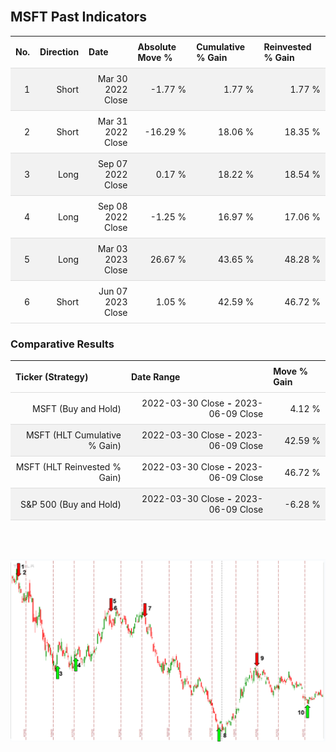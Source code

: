 
<style>
.hits {
            border-collapse: collapse;
            width: 100%;
        }
        .hits th, td {
            padding: 8px;
            border-bottom: 1px solid #ddd;
        }
        
        .hits td {text-align: right;}
        .hits th {text-align: left;}
        
        .hits tr:nth-child(even) {
            background-color: #f2f2f2;
        }
        
        .chartCol {
            width: 50%;
            float: left;
            padding: 20px;
        }  
</style>
    
<br>

## MSFT Past Indicators

<table class="hits">
    <tr>
        <th>No.</th>
        <th>Direction</th>
        <th>Date</th>
        <th>Absolute Move %</th>
        <th>Cumulative % Gain</th>
        <th>Reinvested % Gain</th>
      </tr>
    <tr>
        <td>1</td>
        <td>Short</td>
        <td>Mar 30 2022 Close</td>
        <td>-1.77 %</td>
        <td>1.77 %</td>
        <td>1.77 %</td>
    </tr>
    <tr>
        <td>2</td>
        <td>Short</td>
        <td>Mar 31 2022 Close</td>
        <td>-16.29 %</td>
        <td>18.06 %</td>
        <td>18.35 %</td>
    </tr>
    <tr>
        <td>3</td>
        <td>Long</td>
        <td>Sep 07 2022 Close</td>
        <td>0.17 %</td>
        <td>18.22 %</td>
        <td>18.54 %</td>
    </tr>
    <tr>
        <td>4</td>
        <td>Long</td>
        <td>Sep 08 2022 Close</td>
        <td>-1.25 %</td>
        <td>16.97 %</td>
        <td>17.06 %</td>
    </tr>
    <tr>
        <td>5</td>
        <td>Long</td>
        <td>Mar 03 2023 Close</td>
        <td>26.67 %</td>
        <td>43.65 %</td>
        <td>48.28 %</td>
    </tr>
    <tr>
        <td>6</td>
        <td>Short</td>
        <td>Jun 07 2023 Close</td>
        <td>1.05 %</td>
        <td>42.59 %</td>
        <td>46.72 %</td>
    </tr>
    
</table>

### Comparative Results

<table class="hits">
    <thead>
        <th>Ticker (Strategy)</th>
        <th>Date Range</th>
        <th>Move % Gain</th>
    </thead>
    <tbody>
        <tr>
            <td>MSFT (Buy and Hold)</td>
            <td>2022-03-30 Close <b>-</b> 2023-06-09 Close</td>
            <td>4.12 %</td>
        </tr>
        <tr>
            <td>MSFT (HLT Cumulative % Gain)</td>
            <td>2022-03-30 Close <b>-</b> 2023-06-09 Close</td>
            <td>42.59 %</td>
        </tr>
        <tr>
            <td>MSFT (HLT Reinvested % Gain)</td>
            <td>2022-03-30 Close <b>-</b> 2023-06-09 Close</td>
            <td>46.72 %</td>
        </tr>
        <tr>
            <td>S&P 500 (Buy and Hold)</td>
            <td>2022-03-30 Close <b>-</b> 2023-06-09 Close</td>
            <td>-6.28 %</td>
        </tr>
    </tbody>
</table>
<br>
<br>

![Plot](charts/TSLAstatic.png)